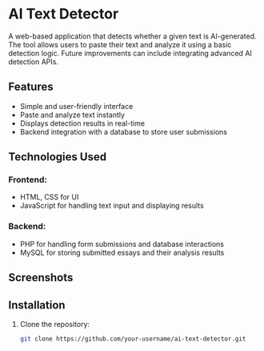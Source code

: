 # AI Text Detector  

A web-based application that detects whether a given text is AI-generated. The tool allows users to paste their text and analyze it using a basic detection logic. Future improvements can include integrating advanced AI detection APIs.

## Features  

- Simple and user-friendly interface  
- Paste and analyze text instantly  
- Displays detection results in real-time  
- Backend integration with a database to store user submissions  

## Technologies Used  

### Frontend:  
- HTML, CSS for UI  
- JavaScript for handling text input and displaying results  

### Backend:  
- PHP for handling form submissions and database interactions  
- MySQL for storing submitted essays and their analysis results

## Screenshots


## Installation  

1. Clone the repository:  
   ```sh
   git clone https://github.com/your-username/ai-text-detector.git
